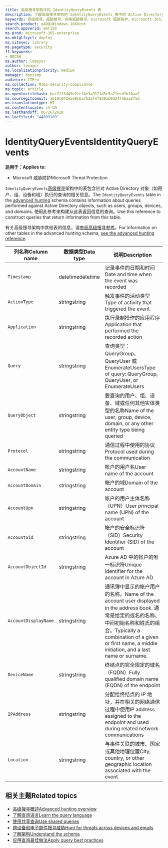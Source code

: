 ```yaml
---
title: 高级搜寻架构中的 IdentityQueryEvents 表
description: 了解高级搜寻架构的 IdentityQueryEvents 表中的 Active Directory 查询事件
keywords: 高级搜寻、威胁搜寻、网络威胁搜寻、microsoft 威胁防护、microsoft 365、mtp、m365、搜索、查询、遥测、架构参考、kusto、表、列、数据类型、说明、IdentityQueryEvents、Azure AD、Active Directory、Azure ATP、标识、LDAP 查询
search.product: eADQiWindows 10XVcnh
search.appverid: met150
ms.prod: microsoft-365-enterprise
ms.mktglfcycl: deploy
ms.sitesec: library
ms.pagetype: security
f1.keywords:
- NOCSH
ms.author: lomayor
author: lomayor
ms.localizationpriority: medium
manager: dansimp
audience: ITPro
ms.collection: M365-security-compliance
ms.topic: article
ms.openlocfilehash: bec7f13d49e2ccf4e3a9121d5e5a2fecd1b10aa2
ms.sourcegitcommit: ab10c042e5e9c6a7b2afef930ab0d247a6aa275d
ms.translationtype: MT
ms.contentlocale: zh-CN
ms.lasthandoff: 06/26/2020
ms.locfileid: "44899109"
---
```

# <a name="identityqueryevents"></a><span data-ttu-id="a0429-104">IdentityQueryEvents</span><span class="sxs-lookup"><span data-stu-id="a0429-104">IdentityQueryEvents</span></span>

<span data-ttu-id="a0429-105">**适用于：**</span><span class="sxs-lookup"><span data-stu-id="a0429-105">**Applies to:**</span></span>
- <span data-ttu-id="a0429-106">Microsoft 威胁防护</span><span class="sxs-lookup"><span data-stu-id="a0429-106">Microsoft Threat Protection</span></span>

<span data-ttu-id="a0429-107">`IdentityQueryEvents`[高级搜寻](advanced-hunting-overview.md)架构中的表包含针对 Active Directory 对象（如用户、组、设备和域）执行的查询的相关信息。</span><span class="sxs-lookup"><span data-stu-id="a0429-107">The `IdentityQueryEvents` table in the [advanced hunting](advanced-hunting-overview.md) schema contains information about queries performed against Active Directory objects, such as users, groups, devices, and domains.</span></span> <span data-ttu-id="a0429-108">使用此参考来构建从此表返回信息的查询。</span><span class="sxs-lookup"><span data-stu-id="a0429-108">Use this reference to construct queries that return information from this table.</span></span>

<span data-ttu-id="a0429-109">有关高级搜寻架构中其他表的信息，请[参阅高级搜寻参考](advanced-hunting-schema-tables.md)。</span><span class="sxs-lookup"><span data-stu-id="a0429-109">For information on other tables in the advanced hunting schema, [see the advanced hunting reference](advanced-hunting-schema-tables.md).</span></span>

| <span data-ttu-id="a0429-110">列名称</span><span class="sxs-lookup"><span data-stu-id="a0429-110">Column name</span></span> | <span data-ttu-id="a0429-111">数据类型</span><span class="sxs-lookup"><span data-stu-id="a0429-111">Data type</span></span> | <span data-ttu-id="a0429-112">说明</span><span class="sxs-lookup"><span data-stu-id="a0429-112">Description</span></span> |
|-------------|-----------|-------------|
| `Timestamp` | <span data-ttu-id="a0429-113">datetime</span><span class="sxs-lookup"><span data-stu-id="a0429-113">datetime</span></span> | <span data-ttu-id="a0429-114">记录事件的日期和时间</span><span class="sxs-lookup"><span data-stu-id="a0429-114">Date and time when the event was recorded</span></span> |
| `ActionType` | <span data-ttu-id="a0429-115">string</span><span class="sxs-lookup"><span data-stu-id="a0429-115">string</span></span> | <span data-ttu-id="a0429-116">触发事件的活动类型</span><span class="sxs-lookup"><span data-stu-id="a0429-116">Type of activity that triggered the event</span></span> |
| `Application` | <span data-ttu-id="a0429-117">string</span><span class="sxs-lookup"><span data-stu-id="a0429-117">string</span></span> | <span data-ttu-id="a0429-118">执行录制操作的应用程序</span><span class="sxs-lookup"><span data-stu-id="a0429-118">Application that performed the recorded action</span></span> |
| `Query` | <span data-ttu-id="a0429-119">string</span><span class="sxs-lookup"><span data-stu-id="a0429-119">string</span></span> | <span data-ttu-id="a0429-120">查询类型： QueryGroup、QueryUser 或 EnumerateUsers</span><span class="sxs-lookup"><span data-stu-id="a0429-120">Type of query: QueryGroup, QueryUser, or EnumerateUsers</span></span> |
| `QueryObject` | <span data-ttu-id="a0429-121">string</span><span class="sxs-lookup"><span data-stu-id="a0429-121">string</span></span> | <span data-ttu-id="a0429-122">要查询的用户、组、设备、域或任何其他实体类型的名称</span><span class="sxs-lookup"><span data-stu-id="a0429-122">Name of the user, group, device, domain, or any other entity type being queried</span></span> |
| `Protocol` | <span data-ttu-id="a0429-123">string</span><span class="sxs-lookup"><span data-stu-id="a0429-123">string</span></span> | <span data-ttu-id="a0429-124">通信过程中使用的协议</span><span class="sxs-lookup"><span data-stu-id="a0429-124">Protocol used during the communication</span></span> |
| `AccountName` | <span data-ttu-id="a0429-125">string</span><span class="sxs-lookup"><span data-stu-id="a0429-125">string</span></span> | <span data-ttu-id="a0429-126">帐户的用户名</span><span class="sxs-lookup"><span data-stu-id="a0429-126">User name of the account</span></span> |
| `AccountDomain` | <span data-ttu-id="a0429-127">string</span><span class="sxs-lookup"><span data-stu-id="a0429-127">string</span></span> | <span data-ttu-id="a0429-128">帐户的域</span><span class="sxs-lookup"><span data-stu-id="a0429-128">Domain of the account</span></span> |
| `AccountUpn` | <span data-ttu-id="a0429-129">string</span><span class="sxs-lookup"><span data-stu-id="a0429-129">string</span></span> | <span data-ttu-id="a0429-130">帐户的用户主体名称（UPN）</span><span class="sxs-lookup"><span data-stu-id="a0429-130">User principal name (UPN) of the account</span></span> |
| `AccountSid` | <span data-ttu-id="a0429-131">string</span><span class="sxs-lookup"><span data-stu-id="a0429-131">string</span></span> | <span data-ttu-id="a0429-132">帐户的安全标识符（SID）</span><span class="sxs-lookup"><span data-stu-id="a0429-132">Security Identifier (SID) of the account</span></span> |
| `AccountObjectId` | <span data-ttu-id="a0429-133">string</span><span class="sxs-lookup"><span data-stu-id="a0429-133">string</span></span> | <span data-ttu-id="a0429-134">Azure AD 中的帐户的唯一标识符</span><span class="sxs-lookup"><span data-stu-id="a0429-134">Unique identifier for the account in Azure AD</span></span> |
| `AccountDisplayName` | <span data-ttu-id="a0429-135">string</span><span class="sxs-lookup"><span data-stu-id="a0429-135">string</span></span> | <span data-ttu-id="a0429-136">通讯簿中显示的帐户用户的名称。</span><span class="sxs-lookup"><span data-stu-id="a0429-136">Name of the account user displayed in the address book.</span></span> <span data-ttu-id="a0429-137">通常是给定的或名的名称、中间初始名称和姓氏的组合。</span><span class="sxs-lookup"><span data-stu-id="a0429-137">Typically a combination of a given or first name, a middle initiation, and a last name or surname.</span></span> |
| `DeviceName` | <span data-ttu-id="a0429-138">string</span><span class="sxs-lookup"><span data-stu-id="a0429-138">string</span></span> | <span data-ttu-id="a0429-139">终结点的完全限定的域名（FQDN）</span><span class="sxs-lookup"><span data-stu-id="a0429-139">Fully qualified domain name (FQDN) of the endpoint</span></span> |
| `IPAddress` | <span data-ttu-id="a0429-140">string</span><span class="sxs-lookup"><span data-stu-id="a0429-140">string</span></span> | <span data-ttu-id="a0429-141">分配给终结点的 IP 地址，并在相关的网络通信过程中使用</span><span class="sxs-lookup"><span data-stu-id="a0429-141">IP address assigned to the endpoint and used during related network communications</span></span> |
| `Location` | <span data-ttu-id="a0429-142">string</span><span class="sxs-lookup"><span data-stu-id="a0429-142">string</span></span> | <span data-ttu-id="a0429-143">与事件关联的城市、国家或其他地理位置</span><span class="sxs-lookup"><span data-stu-id="a0429-143">City, country, or other geographic location associated with the event</span></span> |

## <a name="related-topics"></a><span data-ttu-id="a0429-144">相关主题</span><span class="sxs-lookup"><span data-stu-id="a0429-144">Related topics</span></span>
- [<span data-ttu-id="a0429-145">高级搜寻概述</span><span class="sxs-lookup"><span data-stu-id="a0429-145">Advanced hunting overview</span></span>](advanced-hunting-overview.md)
- [<span data-ttu-id="a0429-146">了解查询语言</span><span class="sxs-lookup"><span data-stu-id="a0429-146">Learn the query language</span></span>](advanced-hunting-query-language.md)
- [<span data-ttu-id="a0429-147">使用共享查询</span><span class="sxs-lookup"><span data-stu-id="a0429-147">Use shared queries</span></span>](advanced-hunting-shared-queries.md)
- [<span data-ttu-id="a0429-148">跨设备和电子邮件搜寻威胁</span><span class="sxs-lookup"><span data-stu-id="a0429-148">Hunt for threats across devices and emails</span></span>](advanced-hunting-query-emails-devices.md)
- [<span data-ttu-id="a0429-149">了解架构</span><span class="sxs-lookup"><span data-stu-id="a0429-149">Understand the schema</span></span>](advanced-hunting-schema-tables.md)
- [<span data-ttu-id="a0429-150">应用查询最佳做法</span><span class="sxs-lookup"><span data-stu-id="a0429-150">Apply query best practices</span></span>](advanced-hunting-best-practices.md)

